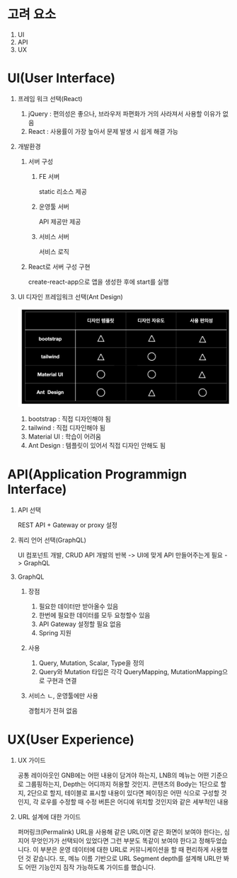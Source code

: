 # 고려 요소

1. UI
2. API
3. UX



# UI(User Interface)

1. 프레임 워크 선택(React)

   1. jQuery : 편의성은 좋으나, 브라우저 파편화가 거의 사라져서 사용할 이유가 없음
   2. React : 사용률이 가장 높아서 문제 발생 시 쉽게 해결 가능

2. 개발환경

   1. 서버 구성

      1. FE 서버

         static 리소스 제공

      2. 운영툴 서버

         API 제공만 제공

      3. 서비스 서버

         서비스 로직

   2. React로 서버 구성 구현

      create-react-app으로 앱을 생성한 후에 start를 실행

   

3. UI 디자인 프레임워크  선택(Ant Design)

   ![image-20220803114205770](md-images/image-20220803114205770.png)

   1. bootstrap : 직접 디자인해야 됨
   2. tailwind : 직접 디자인해야 됨
   3. Material UI : 학습이 어려움
   4. Ant Design : 템플릿이 있어서 직접 디자인 안해도 됨



# API(Application Programmign Interface)

1. API 선택

   REST API + Gateway or proxy 설정

2. 쿼리 언어 선택(GraphQL)

   UI 컴포넌트 개발, CRUD API 개발의 반복 -> UI에 맞게 API 만들어주는게 필요 -> GraphQL

3. GraphQL

   1. 장점 
      1. 필요한 데이터만 받아올수 있음
      2. 한번에 필요한 데이터를 모두 요청할수 있음
      3. API Gateway 설정할 필요 없음
      4. Spring 지원
   2. 사용
      1. Query, Mutation, Scalar, Type을 정의
      2. Query와 Mutation 타입은 각각 QueryMapping, MutationMapping으로 구현과 연결

   3. 서비스 ㄴ, 운영툴에만 사용

      경험치가 전혀 없음 



# UX(User Experience)

1. UX 가이드

   공통 레이아웃인 GNB에는 어떤 내용이 담겨야 하는지, LNB의 메뉴는 어떤 기준으로 그룹핑하는지, Depth는 어디까지 허용할 것인지. 콘텐츠의 Body는 1단으로 할지, 2단으로 할지, 테이블로 표시할 내용이 있다면 페이징은 어떤 식으로 구성할 것인지, 각 로우를 수정할 때 수정 버튼은 어디에 위치할 것인지와 같은 세부적인 내용

2. URL 설계에 대한 가이드

   퍼머링크(Permalink) URL을 사용해 같은 URL이면 같은 화면이 보여야 한다는, 심지어 무엇인가가 선택되어 있었다면 그런 부분도 똑같이 보여야 한다고 정해두었습니다. 이 부분은 운영 데이터에 대한 URL로 커뮤니케이션을 할 때 편리하게 사용했던 것 같습니다. 또, 메뉴 이름 기반으로 URL Segment depth를 설계해 URL만 봐도 어떤 기능인지 짐작 가능하도록 가이드를 했습니다.